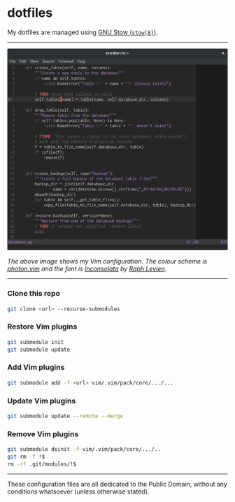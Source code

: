 # dotfiles

My dotfiles are managed using [GNU Stow (`stow(8)`)](https://www.gnu.org/software/stow/).

---

![My Vim set-up](https://raw.githubusercontent.com/axvr/photon.vim/images/photon1.png)

_The above image shows my Vim configuration. The colour scheme is
[photon.vim](https://github.com/axvr/photon.vim) and the font is
[Inconsolata](https://levien.com/type/myfonts/inconsolata.html) by
[Raph Levien](https://levien.com/)._

---

### Clone this repo

```sh
git clone <url> --recurse-submodules
```

### Restore Vim plugins

```sh
git submodule init
git submodule update
```

### Add Vim plugins

```sh
git submodule add -f <url> vim/.vim/pack/core/.../...
```

### Update Vim plugins

```sh
git submodule update --remote --merge
```

### Remove Vim plugins

```sh
git submodule deinit -f vim/.vim/pack/core/.../..
git rm -f !$
rm -rf .git/modules/!$
```

---

These configuration files are all dedicated to the Public Domain, without any
conditions whatsoever (unless otherwise stated).
